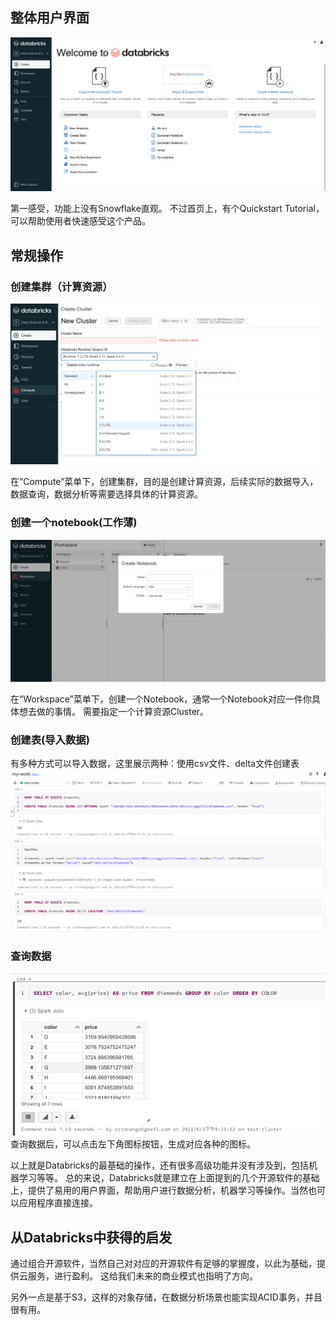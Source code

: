 ## 整体用户界面
![image](Databricks-Community-Edition.png)

第一感受，功能上没有Snowflake直观。 不过首页上，有个Quickstart Tutorial，可以帮助使用者快速感受这个产品。

## 常规操作
### 创建集群（计算资源）
![image](create_cluster.png)

在“Compute”菜单下，创建集群，目的是创建计算资源，后续实际的数据导入，数据查询，数据分析等需要选择具体的计算资源。

### 创建一个notebook(工作薄)
![image](create_notebook.png)

在“Workspace”菜单下，创建一个Notebook，通常一个Notebook对应一件你具体想去做的事情。 需要指定一个计算资源Cluster。

### 创建表(导入数据)
有多种方式可以导入数据，这里展示两种：使用csv文件、delta文件创建表
![image](my-work-create-table.png)

### 查询数据
![image](my-work-Databricks-Community-Edition.png)
查询数据后，可以点击左下角图标按钮，生成对应各种的图标。


以上就是Databricks的最基础的操作，还有很多高级功能并没有涉及到，包括机器学习等等。
总的来说，Databricks就是建立在上面提到的几个开源软件的基础上，提供了易用的用户界面，帮助用户进行数据分析，机器学习等操作。当然也可以应用程序直接连接。

## 从Databricks中获得的启发
通过组合开源软件，当然自己对对应的开源软件有足够的掌握度，以此为基础，提供云服务，进行盈利。 这给我们未来的商业模式也指明了方向。

另外一点是基于S3，这样的对象存储，在数据分析场景也能实现ACID事务，并且很有用。
